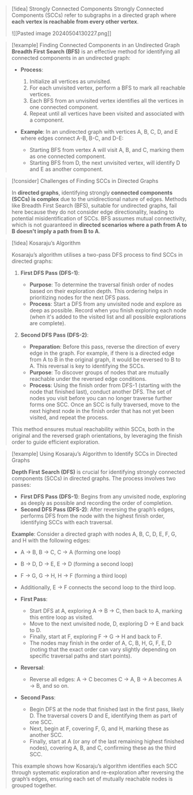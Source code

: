 
> [!idea] Strongly Connected Components
> Strongly Connected Components (SCCs) refer to subgraphs in a directed graph where **each vertex is reachable from every other vertex**. 
>
> ![[Pasted image 20240504130227.png]]


> [!example] Finding Connected Components in an Undirected Graph
> **Breadth First Search (BFS)** is an effective method for identifying all connected components in an undirected graph:
>
> - **Process**:
>   1. Initialize all vertices as unvisited.
>   2. For each unvisited vertex, perform a BFS to mark all reachable vertices.
>   3. Each BFS from an unvisited vertex identifies all the vertices in one connected component.
>   4. Repeat until all vertices have been visited and associated with a component.
>
> - **Example**: In an undirected graph with vertices A, B, C, D, and E where edges connect A-B, B-C, and D-E:
>   - Starting BFS from vertex A will visit A, B, and C, marking them as one connected component.
>   - Starting BFS from D, the next unvisited vertex, will identify D and E as another component.


> [!consider] Challenges of Finding SCCs in Directed Graphs
> 
> In **directed graphs**, identifying strongly **connected components (SCCs) is complex** due to the unidirectional nature of edges. Methods like Breadth First Search (BFS), suitable for undirected graphs, fail here because they do not consider edge directionality, leading to potential misidentification of SCCs. BFS assumes mutual connectivity, which is not guaranteed in **directed scenarios where a path from A to B doesn't imply a path from B to A**.


> [!idea] Kosaraju’s Algorithm
> 
> Kosaraju’s algorithm utilises a two-pass DFS process to find SCCs in directed graphs:
>
> 1. **First DFS Pass (DFS-1)**:
>    - **Purpose**: To determine the traversal finish order of nodes based on their exploration depth. This ordering helps in prioritizing nodes for the next DFS pass.
>    - **Process**: Start a DFS from any unvisited node and explore as deep as possible. Record when you finish exploring each node (when it's added to the visited list and all possible explorations are complete).
>
> 2. **Second DFS Pass (DFS-2)**:
>    - **Preparation**: Before this pass, reverse the direction of every edge in the graph. For example, if there is a directed edge from A to B in the original graph, it would be reversed to B to A. This reversal is key to identifying the SCCs.
>    - **Purpose**: To discover groups of nodes that are mutually reachable under the reversed edge conditions.
>    - **Process**: Using the finish order from DFS-1 (starting with the node that finished last), conduct another DFS. The set of nodes you visit before you can no longer traverse further forms one SCC. Once an SCC is fully traversed, move to the next highest node in the finish order that has not yet been visited, and repeat the process.
>
> This method ensures mutual reachability within SCCs, both in the original and the reversed graph orientations, by leveraging the finish order to guide efficient exploration.


> [!example] Using Kosaraju’s Algorithm to Identify SCCs in Directed Graphs
>
> **Depth First Search (DFS)** is crucial for identifying strongly connected components (SCCs) in directed graphs. The process involves two passes:
>
> - **First DFS Pass (DFS-1)**: Begins from any unvisited node, exploring as deeply as possible and recording the order of completion.
> - **Second DFS Pass (DFS-2)**: After reversing the graph’s edges, performs DFS from the node with the highest finish order, identifying SCCs with each traversal.
>
> **Example**: Consider a directed graph with nodes A, B, C, D, E, F, G, and H with the following edges:
> - A → B, B → C, C → A (forming one loop)
> - B → D, D → E, E → D (forming a second loop)
> - F → G, G → H, H → F (forming a third loop)
> - Additionally, E → F connects the second loop to the third loop.
>
> - **First Pass**:
>   - Start DFS at A, exploring A → B → C, then back to A, marking this entire loop as visited.
>   - Move to the next unvisited node, D, exploring D → E and back to D.
>   - Finally, start at F, exploring F → G → H and back to F.
>   - The nodes may finish in the order of A, C, B, H, G, F, E, D (noting that the exact order can vary slightly depending on specific traversal paths and start points).
>
> - **Reversal**:
>   - Reverse all edges: A → C becomes C → A, B → A becomes A → B, and so on.
>
> - **Second Pass**:
>   - Begin DFS at the node that finished last in the first pass, likely D. The traversal covers D and E, identifying them as part of one SCC.
>   - Next, begin at F, covering F, G, and H, marking these as another SCC.
>   - Finally, start at A (or any of the last remaining highest finished nodes), covering A, B, and C, confirming these as the third SCC.
>
> This example shows how Kosaraju’s algorithm identifies each SCC through systematic exploration and re-exploration after reversing the graph’s edges, ensuring each set of mutually reachable nodes is grouped together.
